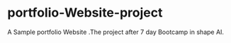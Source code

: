 # portfolio-Website-project
A Sample portfolio Website .The project after 7 day Bootcamp in shape AI.
